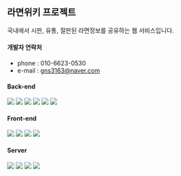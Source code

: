 ## 라면위키 프로젝트
국내에서 시판, 유통, 절판된 라면정보를 공유하는 웹 서비스입니다.

#### 개발자 연락처
* phone : 010-6623-0530
* e-mail : gns3163@naver.com

#### Back-end
<img src="https://img.shields.io/badge/JAVA-007396?style=flat&logo=Java&logoColor=ffffff"/> <img src="https://img.shields.io/badge/Spring-6DB33F?style=flat&logo=Spring&logoColor=ffffff"/> <img src="https://img.shields.io/badge/Apache Maven-C71A36?style=flat&logo=Apache Maven&logoColor=ffffff"/>
<img src="https://img.shields.io/badge/Mybatis-0085CA?style=flat&logo=CircleCI&logoColor=ffffff"/> <img src="https://img.shields.io/badge/JSP-F9A03C?style=flat&logo=Java&logoColor=ffffff"/> <img src="https://img.shields.io/badge/C-0288D1?style=flat&logo=C&logoColor=ffffff"/>
#### Front-end
<img src="https://img.shields.io/badge/HTML5-E34F26?style=flat&logo=HTML5&logoColor=ffffff"/> <img src="https://img.shields.io/badge/CSS3-1572B6?style=flat&logo=CSS3&logoColor=ffffff"/> <img src="https://img.shields.io/badge/jQuery-0769AD?style=flat&logo=jQuery&logoColor=ffffff"/> <img src="https://img.shields.io/badge/javascript-F7DF1E?style=flat&logo=javascript&logoColor=ffffff"/>
#### Server
<img src="https://img.shields.io/badge/MySQL-4479A1?style=flat&logo=MySQL&logoColor=ffffff"/> <img src="https://img.shields.io/badge/Apache Tomcat-F8DC75?style=flat&logo=Apache Tomcat&logoColor=ffffff"/> <img src="https://img.shields.io/badge/CentOS-262577?style=flat&logo=CentOS&logoColor=ffffff"/> <img src="https://img.shields.io/badge/naver cloud flaform-2F8D46?style=flat&logo=Cloudways&logoColor=ffffff"/>

